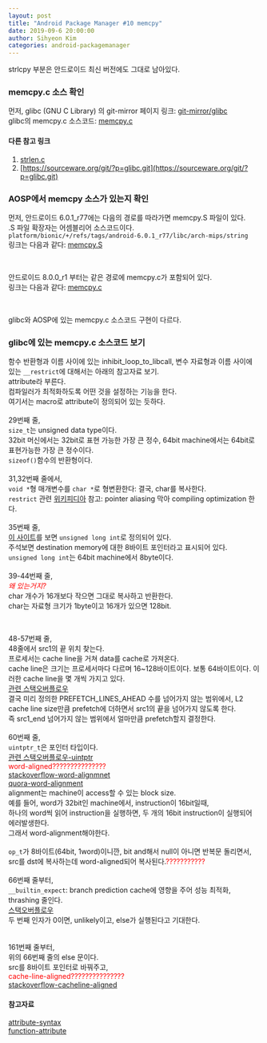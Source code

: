 ```yaml
---
layout: post
title: "Android Package Manager #10 memcpy"
date: 2019-09-6 20:00:00
author: Sihyeon Kim
categories: android-packagemanager
---
```


strlcpy 부분은 안드로이드 최신 버전에도 그대로 남아있다.  

### memcpy.c 소스 확인  

먼저, glibc (GNU C Library) 의 git-mirror 페이지 링크: [git-mirror/glibc](https://github.molgen.mpg.de/git-mirror/glibc)  
glibc의 memcpy.c 소스코드: [memcpy.c](https://github.molgen.mpg.de/git-mirror/glibc/blob/master/sysdeps/tile/tilegx/memcpy.c)  

#### 다른 참고 링크  

1. [strlen.c](https://github.molgen.mpg.de/git-mirror/glibc/blob/master/string/strlen.c)  
2. [https://sourceware.org/git/?p=glibc.git](https://sourceware.org/git/?p=glibc.git)  

### AOSP에서 memcpy 소스가 있는지 확인  

먼저, 안드로이드 6.0.1_r77에는 다음의 경로를 따라가면 memcpy.S 파일이 있다.   
.S 파일 확장자는 어셈블리어 소스코드이다.  
`platform/bionic/+/refs/tags/android-6.0.1_r77/libc/arch-mips/string`  
링크는 다음과 같다: [memcpy.S](https://android.googlesource.com/platform/bionic/+/refs/tags/android-6.0.1_r77/libc/arch-mips/string)  

<br>

안드로이드 8.0.0_r1 부터는 같은 경로에 memcpy.c가 포함되어 있다.  
링크는 다음과 같다: [memcpy.c](https://android.googlesource.com/platform/bionic/+/refs/tags/android-8.0.0_r1/libc/arch-mips/string/)  

<br>

glibc와 AOSP에 있는 memcpy.c 소스코드 구현이 다르다.  

### glibc에 있는 memcpy.c 소스코드 보기  

함수 반환형과 이름 사이에 있는 inhibit_loop_to_libcall, 변수 자료형과 이름 사이에 있는 `__restrict`에 대해서는 아래의 참고자료 보기.  
attribute라 부른다.  
컴파일러가 최적화하도록 어떤 것을 설정하는 기능을 한다.   
여기서는 macro로 attribute이 정의되어 있는 듯하다.  
<br>
29번째 줄,   
`size_t`는 unsigned data type이다.  
32bit 머신에서는 32bit로 표현 가능한 가장 큰 정수, 64bit machine에서는 64bit로 표현가능한 가장 큰 정수이다.  
`sizeof()`함수의 반환형이다.  
<br>
31,32번째 줄에서,  
`void *`형 매개변수를 `char *`로 형변환한다: 결국, char를 복사한다.  
`restrict` 관련 [위키피디아](https://en.wikipedia.org/wiki/Restrict) 참고: pointer aliasing 막아 compiling optimization 한다.    
<br>
35번째 줄,  
[이 사이트](https://code.woboq.org/userspace/glibc/sysdeps/generic/memcopy.h.html)를 보면 `unsigned long int`로 정의되어 있다.  
주석보면 destination memory에 대한 8바이트 포인터라고 표시되어 있다.  
`unsigned long int`는 64bit machine에서 8byte이다.  
<br>
39-44번째 줄,  
<span style="color:red">*왜 있는거지?*</span>  
char 개수가 16개보다 작으면 그대로 복사하고 반환한다.  
char는 자료형 크기가 1byte이고 16개가 있으면 128bit.  

<br>  

48-57번째 줄,  
48줄에서 src1의 끝 위치 찾는다.  
프로세서는 cache line을 거쳐 data를 cache로 가져온다.  
cache line은 크기는 프로세서마다 다르며 16~128바이트이다. 보통 64바이트이다. 이러한 cache line을 몇 개씩 가지고 있다.      
[관련 스택오버플로우](https://stackoverflow.com/questions/3928995/how-do-cache-lines-work)  
결국 미리 정의한 PREFETCH_LINES_AHEAD 수를 넘어가지 않는 범위에서, L2 cache line size만큼 prefetch에 더하면서 src1의 끝을 넘어가지 않도록 한다.  
즉 src1_end 넘어가지 않는 범위에서 얼마만큼 prefetch할지 결정한다.  
<br>
60번째 줄,  
`uintptr_t`은 포인터 타입이다.  
[관련 스택오버플로우-uintptr](https://stackoverflow.com/questions/1845482/what-is-uintptr-t-data-type)   
<span style="color:red">word-aligned???????????????</span>  
[stackoverflow-word-alignmnet](https://stackoverflow.com/questions/1584267/understanding-word-alignment)  
[quora-word-alignment](https://www.quora.com/What-is-word-Alignment)  
alignment는 machine이 access할 수 있는 block size.  
예를 들어, word가 32bit인 machine에서, instruction이 16bit일때,  
하나의 word씩 읽어 instruction을 실행하면, 두 개의 16bit instruction이 실행되어 에러발생한다.  
그래서 word-alignment해야한다.  
<br>
`op_t`가 8바이트(64bit, 1word)이니깐, bit and해서 null이 아니면 반복문 돌리면서, src를 dst에 복사하는데 word-aligned되어 복사된다.<span style="color:red">???????????</span>    
<br>
66번째 줄부터,  
`__builtin_expect`: branch prediction cache에 영향을 주어 성능 최적화, thrashing 줄인다.  
[스택오버플로우](https://stackoverflow.com/questions/7346929/what-is-the-advantage-of-gccs-builtin-expect-in-if-else-statements)  
두 번째 인자가 0이면, unlikely이고, else가 실행된다고 기대한다.  
<br>  
161번째 줄부터,  
위의 66번째 줄의 else 문이다.  
src를 8바이트 포인터로 바꿔주고,  
<span style="color:red">cache-line-aligned???????????????</span>  
[stackoverflow-cacheline-aligned](https://stackoverflow.com/questions/39971639/what-does-cacheline-aligned-mean)  






#### 참고자료
[attribute-syntax](https://gcc.gnu.org/onlinedocs/gcc-4.7.2/gcc/Attribute-Syntax.html#Attribute-Syntax)  
[function-attribute](https://gcc.gnu.org/onlinedocs/gcc-4.7.2/gcc/Function-Attributes.html)  












